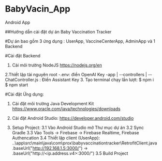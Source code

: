 # BabyVacin_App
Android App

##Hướng dẫn cài đặt dự án Baby Vaccination Tracker

#Dự án bao gồm 3 ứng dụng : UserApp, VaccineCenterApp, AdminApp
và 1 Backend

#Cài đặt Backend
1. Cài môi trường NodeJS 
	https://nodejs.org/en

2.Thiết lập tài nguyên
root
	-.env: điền OpenAI Key
	-app
	|
	--controllers
		|
		--ChatController.js : Điền Assistant Key
3. Tạo terminal chạy lần lượt:
	$	npm i
	$	npm start

#Cài đặt Ứng dụng:
1. Cài đặt môi trường Java Development Kit
	https://www.oracle.com/java/technologies/downloads

2. Cài đặt Android Studio:
	https://developer.android.com/studio

3. Setup Project:
	3.1 Vào Android Studio mở Thư mục dự án 
	3.2 Sync Gradle 
	3.3 Vào Tools -> Firebase -> Firebase Realtime,  Firebase Authencation
	3.4 Thiết lập client (UserApp): ..\app\src\main\java\com\prox\babyvaccinationtracker\RetrofitClient.java
		.baseUrl("http://192.168.1.5:3000/") 
		-> .baseUrl("http://<ip.address.v4>:3000/")
	3.5 Build Project
